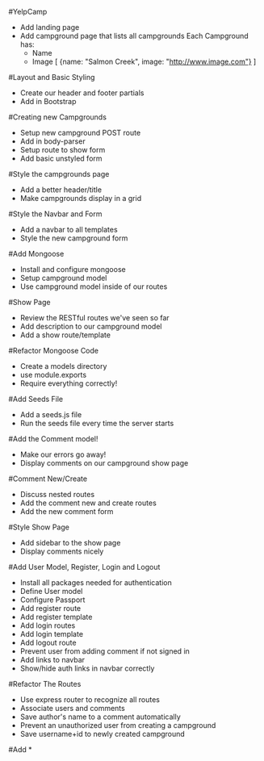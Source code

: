 #YelpCamp
* Add landing page
* Add campground page that lists all campgrounds
	Each Campground has:
	- Name
	- Image
		[
  			{name: "Salmon Creek", image: "http://www.image.com"}
		]

#Layout and Basic Styling
* Create our header and footer partials
* Add in Bootstrap

#Creating new Campgrounds
* Setup new campground POST route
* Add in body-parser
* Setup route to show form
* Add basic unstyled form

#Style the campgrounds page
* Add a better header/title
* Make campgrounds display in a grid

#Style the Navbar and Form
* Add a navbar to all templates
* Style the new campground form

#Add Mongoose
* Install and configure mongoose
* Setup campground model
* Use campground model inside of our routes

#Show Page
* Review the RESTful routes we've seen so far
* Add description to our campground model
* Add a show route/template

#Refactor Mongoose Code
* Create a models directory
* use module.exports
* Require everything correctly!

#Add Seeds File
* Add a seeds.js file
* Run the seeds file every time the server starts

#Add the Comment model!
* Make our errors go away!
* Display comments on our campground show page

#Comment New/Create
* Discuss nested routes
* Add the comment new and create routes
* Add the new comment form

#Style Show Page
* Add sidebar to the show page
* Display comments nicely

#Add User Model, Register, Login and Logout
* Install all packages needed for authentication
* Define User model
* Configure Passport
* Add register route
* Add register template
* Add login routes
* Add login template
* Add logout route
* Prevent user from adding comment if not signed in
* Add links to navbar
* Show/hide auth links in navbar correctly

#Refactor The Routes
* Use express router to recognize all routes
* Associate users and comments
* Save author's name to a comment automatically
* Prevent an unauthorized user from creating a campground
* Save username+id to newly created campground

#Add
* 
